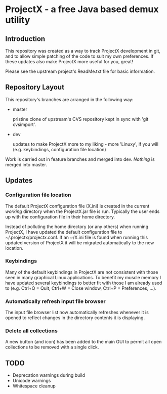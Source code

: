 # ProjectX - a free Java based demux utility

## Introduction

This repository was created as a way to track ProjectX development in git,
and to allow simple patching of the code to suit my own preferences. If
these updates also make ProjectX more useful for you, great!

Please see the upstream project's ReadMe.txt file for basic information.


## Repository Layout

This repository's branches are arranged in the following way:

-   master

    pristine clone of upstream's CVS repository kept in sync
    with 'git cvsimport'.

-   dev

    updates to make ProjectX more to my liking - more 'Linuxy', if
    you will (e.g. keybindings, configuration file location)

Work is carried out in feature branches and merged into dev. *Nothing*
is merged into master.


## Updates

### Configuration file location

The default ProjectX configuration file (X.ini) is created in the current
*working* directory when the ProjectX.jar file is run. Typically the user
ends up with the configuration file in their home directory.

Instead of polluting the home directory (or any others) when
running ProjectX, I have updated the default configuration file to
~/.projectx/projectx.conf. If an ~/X.ini file is found when running this
updated version of ProjectX it will be migrated automatically to the new
location.

### Keybindings

Many of the default keybindings in ProjectX are not consistent with those seen
in many graphical Linux applications. To benefit my muscle memory I have
updated several keybindings to better fit with those I am already
used to (e.g. Ctrl+Q = Quit, Ctrl+W = Close window, Ctrl+P = Preferences, ...).

### Automatically refresh input file browser

The input file browser list now automatically refreshes whenever it is opened
to reflect changes in the directory contents it is displaying.

### Delete all collections

A new button (and icon) has been added to the main GUI to permit all open
collections to be removed with a single click.


## TODO

- Deprecation warnings during build
- Unicode warnings
- Whitespace cleanup
